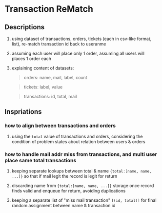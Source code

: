 # Transaction ReMatch

## Descriptions

1. using dataset of transactions, orders, tickets (each in csv-like format, list), re-match transaction id back to useranme

2. assuming each user will place only 1 order, assuming all users will places 1 order each

3. explaining content of datasets:

    > orders: name, mail, label, count

    > tickets: label, value

    > transactions: id, total, mail

## Inspriations

### how to align between transactions and orders

1. using the `total` value of transactions and orders, considering the condition of problem states about relation between users & orders

### how to handle mail addr miss from transactions, and multi user place same total transactions

1. keeping separate lookups between total & name `{total:[name, name, ...]}` so that if mail legit the record is legit for return

2. discarding name from `{total:[name, name, ...]}` storage once record finds valid and enqueue for return, avoiding duplications

3. keeping a separate list of "miss mail transaction" `[(id, total)]` for final random assignment between name & transaction id
